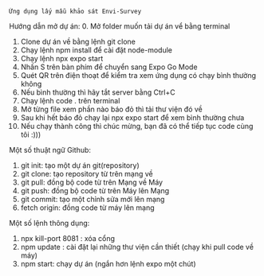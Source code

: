     Ứng dụng lấy mẫu khảo sát Envi-Survey

Hướng dẫn mở dự án:
0. Mở folder muốn tải dự án vể bằng terminal
1. Clone dự án về bằng lệnh git clone
2. Chạy lệnh npm install để cài đặt node-module
3. Chạy lệnh npx expo start
4. Nhấn S trên bàn phím để chuyển sang Expo Go Mode
5. Quét QR trên điện thoạt để kiểm tra xem ứng dụng có chạy bình thường không
6. Nếu bình thường thì hãy tắt server bằng Ctrl+C
7. Chạy lệnh code . trên terminal
8. Mở từng file xem phần nào báo đỏ thì tải thư viện đó về
9. Sau khi hết báo đỏ chạy lại  npx expo start để xem bình thường chưa
10. Nếu chạy thành công thì chúc mừng, bạn đã có thể tiếp tục code cùng tôi :)))

Một số thuật ngữ Github:
1. git init: tạo một dự án git(repository)
2. git clone: tạo repository từ trên mạng về
3. git pull: đồng bộ code từ trên Mạng về Máy
4. git push: đồng bộ code từ trên Máy lên Mạng
5. git commit: tạo một chỉnh sửa mới lên mạng
6. fetch origin: đồng code từ máy lên mạng 

Một số lệnh thông dụng:
1. npx kill-port 8081 : xóa cổng
2. npm update : cài đặt lại những thư viện cần thiết (chạy khi pull code về máy)
3. npm start: chạy dự án (ngắn hơn lệnh expo một chút)